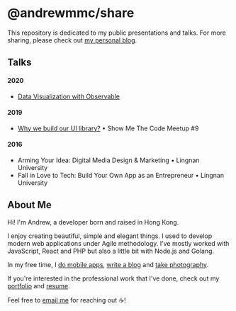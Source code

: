 # @andrewmmc/share
This repository is dedicated to my public presentations and talks. For more sharing, please check out [my personal blog](https://andrewmmc.com).

## Talks
#### 2020
* [Data Visualization with Observable](./20200320-observable/index.pdf)

#### 2019
* [Why we build our UI library?](./20190301-ui-library/README.md) • Show Me The Code Meetup #9

#### 2016
* Arming Your Idea: Digital Media Design & Marketing • Lingnan University
* Fall in Love to Tech: Build Your Own App as an Entrepreneur • Lingnan University

## About Me
Hi! I'm Andrew, a developer born and raised in Hong Kong.

I enjoy creating beautiful, simple and elegant things. I used to develop modern web applications under Agile methodology. I’ve mostly worked with JavaScript, React and PHP but also a little bit with Node.js and Golang. 

In my free time, I [do mobile apps](https://itunes.apple.com/us/developer/man-chun-mok/id1350308720), [write a blog](https://medium.com/@andrewmmc) and [take photography](https://vsco.co/andrewmmc).

If you're interested in the professional work that I've done, check out my [portfolio](https://andrewmmc.com) and [resume](https://www.linkedin.com/in/andrewmmc).

Feel free to [email me](https://andrewmmc.com/contact) for reaching out ☕!
